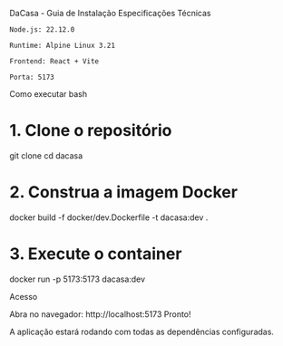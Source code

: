 DaCasa - Guia de Instalação
Especificações Técnicas

    Node.js: 22.12.0

    Runtime: Alpine Linux 3.21

    Frontend: React + Vite

    Porta: 5173

 Como executar
bash

# 1. Clone o repositório
git clone <url-do-repositorio>
cd dacasa

# 2. Construa a imagem Docker
docker build -f docker/dev.Dockerfile -t dacasa:dev .

# 3. Execute o container
docker run -p 5173:5173 dacasa:dev

 Acesso

Abra no navegador: http://localhost:5173
 Pronto!

A aplicação estará rodando com todas as dependências configuradas.